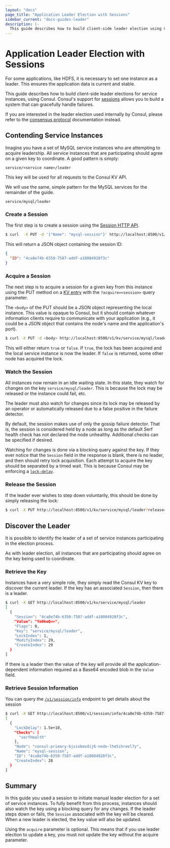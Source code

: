 ```yaml
---
layout: "docs"
page_title: "Application Leader Election with Sessions"
sidebar_current: "docs-guides-leader"
description: |-
  This guide describes how to build client-side leader election using Consul. If you are interested in the leader election used internally to Consul, please refer to the consensus protocol documentation instead.
---
```


# Application Leader Election with Sessions

For some applications, like HDFS, it is necessary to set one instance as
a leader. This ensures the application data is current and stable.

This guide describes how to build client-side leader elections for service 
instances, using Consul. Consul's support for
[sessions](/docs/internals/sessions.html) allows you to build a system that can gracefully handle failures.

If you
are interested in the leader election used internally by Consul, please refer to the
[consensus protocol](/docs/internals/consensus.html) documentation instead.

## Contending Service Instances 

Imagine you have a set of MySQL service instances who are attempting to acquire leadership. All service instances that are participating should agree on a given
key to coordinate. A good pattern is simply:

```text
service/<service name>/leader
```

This key will be used for all requests to the Consul KV API.

We will use the same, simple pattern for the MySQL services for the remainder of the guide.

```text
service/mysql/leader
```

### Create a Session 

The first step is to create a session using the
[Session HTTP API](/api/session.html#session_create).

```sh
$ curl  -X PUT -d '{"Name": "mysql-session"}' http://localhost:8500/v1/session/create
```

This will return a JSON object containing the session ID:

```json
{
  "ID": "4ca8e74b-6350-7587-addf-a18084928f3c"
}
```

### Acquire a Session 

The next step is to acquire a session for a given key from this instance
using the PUT method on a [KV entry](/api/kv.html) with the
`?acquire=<session>` query parameter. 

The `<body>` of the PUT should be a
JSON object representing the local instance. This value is opaque to
Consul, but it should contain whatever information clients require to
communicate with your application (e.g., it could be a JSON object
that contains the node's name and the application's port).

```sh
$ curl -X PUT -d <body> http://localhost:8500/v1/kv/service/mysql/leader?acquire=4ca8e74b-6350-7587-addf-a18084928f3c
 ```

This will either return `true` or `false`. If `true`, the lock has been acquired and
the local service instance is now the leader. If `false` is returned, some other node has acquired
the lock.

### Watch the Session 

All instances now remain in an idle waiting state. In this state, they watch for changes
on the key `service/mysql/leader`. This is because the lock may be released or the instance could fail, etc.

The leader must also watch for changes since its lock may be released by an operator
or automatically released due to a false positive in the failure detector.

By default, the session makes use of only the gossip failure detector. That
is, the session is considered held by a node as long as the default Serf health check
has not declared the node unhealthy. Additional checks can be specified if desired.

Watching for changes is done via a blocking query against the key. If they ever
notice that the `Session` field in the response is blank, there is no leader, and then should
retry lock acquisition. Each attempt to acquire the key should be separated by a timed
wait. This is because Consul may be enforcing a [`lock-delay`](/docs/internals/sessions.html).

### Release the Session

If the leader ever wishes to step down voluntarily, this should be done by simply
releasing the lock:

```sh
$ curl -X PUT http://localhost:8500/v1/kv/service/mysql/leader?release=4ca8e74b-6350-7587-addf-a18084928f3c
```

## Discover the Leader

It is possible to identify the leader of a set of service instances participating in the election process.

As with leader election, all instances that are participating should agree on the key being used to coordinate. 

### Retrieve the Key  

Instances have a very simple role, they simply read the Consul KV key to discover the current leader. If the key has an associated `Session`, then there is a leader.

```sh
$ curl -X GET http://localhost:8500/v1/kv/service/mysql/leader
[
  {
    "Session": "4ca8e74b-6350-7587-addf-a18084928f3c",
    "Value": "Ym9keQ==",
    "Flags": 0,
    "Key": "service/mysql/leader",
    "LockIndex": 1,
    "ModifyIndex": 29,
    "CreateIndex": 29
  }
]
```

If there is a leader then the value of the key will provide all the
application-dependent information required as a Base64 encoded blob in
the `Value` field.

### Retrieve Session Information

You can query the
[`/v1/session/info`](/api/session.html#session_info)
endpoint to get details about the session

```sh
$ curl -X GET http://localhost:8500/v1/session/info/4ca8e74b-6350-7587-addf-a18084928f3c
[
  {
    "LockDelay": 1.5e+10,
    "Checks": [
      "serfHealth"
    ],
    "Node": "consul-primary-bjsiobmvdij6-node-lhe5ihreel7y",
    "Name": "mysql-session",
    "ID": "4ca8e74b-6350-7587-addf-a18084928f3c",
    "CreateIndex": 28
  }
]
```

## Summary

In this guide you used a session to initiate manual leader election for a
set of service instances. To fully benefit from this process, instances should also watch the key using a blocking query for any
changes. If the leader steps down or fails, the `Session` associated
with the key will be cleared. When a new leader is elected, the key
value will also be updated.

Using the `acquire` parameter is optional. This means
that if you use leader election to update a key, you must not update the key
without the acquire parameter.
